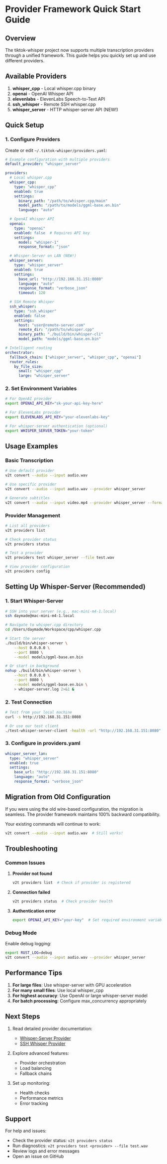 # Provider Framework Quick Start Guide

## Overview

The tiktok-whisper project now supports multiple transcription providers through a unified framework. This guide helps you quickly set up and use different providers.

## Available Providers

1. **whisper_cpp** - Local whisper.cpp binary
2. **openai** - OpenAI Whisper API
3. **elevenlabs** - ElevenLabs Speech-to-Text API
4. **ssh_whisper** - Remote SSH whisper.cpp
5. **whisper_server** - HTTP whisper-server API (NEW!)

## Quick Setup

### 1. Configure Providers

Create or edit `~/.tiktok-whisper/providers.yaml`:

```yaml
# Example configuration with multiple providers
default_provider: "whisper_server"

providers:
  # Local whisper.cpp
  whisper_cpp:
    type: "whisper_cpp"
    enabled: true
    settings:
      binary_path: "/path/to/whisper.cpp/main"
      model_path: "/path/to/models/ggml-base.en.bin"
      language: "auto"

  # OpenAI Whisper API
  openai:
    type: "openai"
    enabled: false  # Requires API key
    settings:
      model: "whisper-1"
      response_format: "json"

  # Whisper-Server on LAN (NEW!)
  whisper_server:
    type: "whisper_server"
    enabled: true
    settings:
      base_url: "http://192.168.31.151:8080"
      language: "auto"
      response_format: "verbose_json"
      timeout: 120

  # SSH Remote Whisper
  ssh_whisper:
    type: "ssh_whisper"
    enabled: false
    settings:
      host: "user@remote-server.com"
      remote_dir: "/path/to/whisper.cpp"
      binary_path: "./build/bin/whisper-cli"
      model_path: "models/ggml-base.en.bin"

# Intelligent routing
orchestrator:
  fallback_chain: ["whisper_server", "whisper_cpp", "openai"]
  router_rules:
    by_file_size:
      small: "whisper_cpp"
      large: "whisper_server"
```

### 2. Set Environment Variables

```bash
# For OpenAI provider
export OPENAI_API_KEY="sk-your-api-key-here"

# For ElevenLabs provider
export ELEVENLABS_API_KEY="your-elevenlabs-key"

# For whisper-server authentication (optional)
export WHISPER_SERVER_TOKEN="your-token"
```

## Usage Examples

### Basic Transcription

```bash
# Use default provider
v2t convert --audio --input audio.wav

# Use specific provider
v2t convert --audio --input audio.wav --provider whisper_server

# Generate subtitles
v2t convert --audio --input video.mp4 --provider whisper_server --format srt
```

### Provider Management

```bash
# List all providers
v2t providers list

# Check provider status
v2t providers status

# Test a provider
v2t providers test whisper_server --file test.wav

# View provider configuration
v2t providers config
```

## Setting Up Whisper-Server (Recommended)

### 1. Start Whisper-Server

```bash
# SSH into your server (e.g., mac-mini-m4-1.local)
ssh daymade@mac-mini-m4-1.local

# Navigate to whisper.cpp directory
cd /Users/daymade/Workspace/cpp/whisper.cpp

# Start the server
./build/bin/whisper-server \
    --host 0.0.0.0 \
    --port 8080 \
    --model models/ggml-base.en.bin

# Or start in background
nohup ./build/bin/whisper-server \
    --host 0.0.0.0 \
    --port 8080 \
    --model models/ggml-base.en.bin \
    > whisper-server.log 2>&1 &
```

### 2. Test Connection

```bash
# Test from your local machine
curl -s http://192.168.31.151:8080

# Or use our test client
./test-whisper-server-client -health -url "http://192.168.31.151:8080"
```

### 3. Configure in providers.yaml

```yaml
whisper_server_lan:
  type: "whisper_server"
  enabled: true
  settings:
    base_url: "http://192.168.31.151:8080"
    language: "auto"
    response_format: "verbose_json"
```

## Migration from Old Configuration

If you were using the old wire-based configuration, the migration is seamless. The provider framework maintains 100% backward compatibility.

Your existing commands will continue to work:
```bash
v2t convert --audio --input audio.wav  # Still works!
```

## Troubleshooting

### Common Issues

1. **Provider not found**
   ```bash
   v2t providers list  # Check if provider is registered
   ```

2. **Connection failed**
   ```bash
   v2t providers status  # Check provider health
   ```

3. **Authentication error**
   ```bash
   export OPENAI_API_KEY="your-key"  # Set required environment variables
   ```

### Debug Mode

Enable debug logging:
```bash
export RUST_LOG=debug
v2t convert --audio --input audio.wav --provider whisper_server
```

## Performance Tips

1. **For large files**: Use whisper-server with GPU acceleration
2. **For many small files**: Use local whisper_cpp
3. **For highest accuracy**: Use OpenAI or large whisper-server model
4. **For batch processing**: Configure max_concurrency appropriately

## Next Steps

1. Read detailed provider documentation:
   - [Whisper-Server Provider](../01-architecture/WHISPER_SERVER_PROVIDER.md)
   - [SSH Whisper Provider](../01-architecture/SSH_WHISPER_PROVIDER.md)

2. Explore advanced features:
   - Provider orchestration
   - Load balancing
   - Fallback chains

3. Set up monitoring:
   - Health checks
   - Performance metrics
   - Error tracking

## Support

For help and issues:
- Check the provider status: `v2t providers status`
- Run diagnostics: `v2t providers test <provider> --file test.wav`
- Review logs and error messages
- Open an issue on GitHub